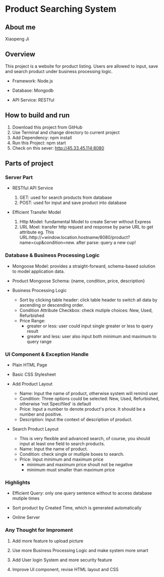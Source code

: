 # Product Searching System

## About me
  Xiaopeng Ji

## Overview

This project is a website for product listing. Users are allowed to input, save and search product under business processing logic. 

  * Framework: Node.js

  * Database: Mongodb

  * API Service: RESTful

## How to build and run

1. Download this project from GitHub
2. Use Terminal and change directory to current project
3. Add Dependency: npm install
4. Run this Project: npm start
5. Check on this sever: http://45.33.45.114:8080

## Parts of project

### Server Part
  * RESTful API Service
    1. GET: used for search products from database
    2. POST: used for input and save product into database

  * Efficient Transfer Model
    1. Http Model: fundamental Model to create Server without Express
    2. URL Moel: transfer http request and response by parse URL to get attribute
    	eg. This URL:http://+window.location.hostname/8080/product?name=cup&condition=new. after parse: query a new cup!

### Database & Business Processing Logic 
  * Mongoose Model: provides a straight-forward, schema-based solution to model application data. 

  * Product Mongoose Schema: {name, condition, price, description}

  * Business Processing Logic
    * Sort by clicking table header: click table header to switch all data by ascending or descending order.
    * Condition Attribute Checkbox: check mutiple choices: New, Used, Refurbished
    * Price Range:
      * greater or less: user could input single greater or less to query result
      * greater and less: user also input both minimum and maximum to query range

### UI Component & Exception Handle
  * Plain HTML Page

  * Basic CSS Stylesheet

  * Add Product Layout
    * Name: Input the name of product, otherwise system will remind user
    * Condition: Three options could be selected: New, Used, Refurbished, otherwise 'not Specifiled' is default
    * Price: Input a number to denote product's price. It should be a number and positive.
    * Description: Input the context of description of product.

  * Search Product Layout
  	* This is very flexible and advanced search, of course, you should input at least one field to search products.
    * Name: Input the name of product.
    * Condition: check single or mutliple boxes to search.
    * Price: Input minimum and maximum price 
      * minimum and maximum price shoult not be negative
      * minimum must smaller than maximum price 

### Highlights
  * Efficient Query: only one query sentence without to access database mutiple times
  
  * Sort product by Created Time, which is generated automatically

  * Online Server

### Any Thought for Improment
  1. Add more feature to upload picture

  2. Use more Business Processing Logic and make system more smart

  3. Add User login System and more security feature

  4. Improve UI component, revise HTML layout and CSS